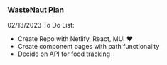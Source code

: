 ### WasteNaut Plan

02/13/2023 To Do List:

-   Create Repo with Netlify, React, MUI ♥
-   Create component pages with path functionality
-   Decide on API for food tracking
